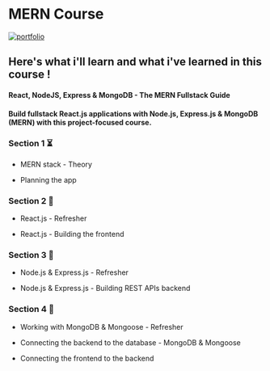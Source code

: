 # MERN Course

[![portfolio](https://img.shields.io/badge/link_to_the_course-BE32F5?style=for-the-badge&logo=logoColor=white)](https://www.udemy.com/share/102fVS3@mKYgeebOMyUnFwzaqxN-66yBbiiNZjlp7BMFJl-B2F4IM58vOONUMXzt5-nzg41W7Q==/)

## Here's what i'll learn and what i've learned in this course !

#### React, NodeJS, Express & MongoDB - The MERN Fullstack Guide
#### Build fullstack React.js applications with Node.js, Express.js & MongoDB (MERN) with this project-focused course.

### Section 1 ⏳

- MERN stack - Theory

- Planning the app

### Section 2 📌

- React.js - Refresher

- React.js - Building the frontend

### Section 3 📌

- Node.js & Express.js - Refresher

- Node.js & Express.js - Building REST APIs backend

### Section 4 📌

- Working with MongoDB & Mongoose - Refresher

- Connecting the backend to the database - MongoDB & Mongoose

- Connecting the frontend to the backend
